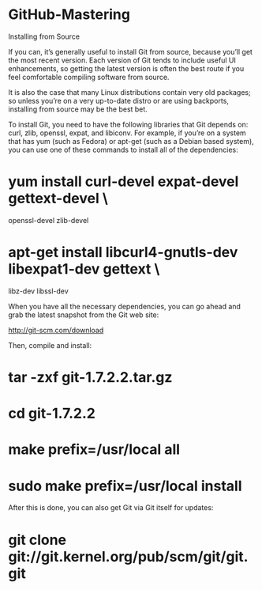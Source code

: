 # GitHub-Mastering

Installing from Source

If you can, it’s generally useful to install Git from source, because you’ll get the most recent version. Each version of Git tends to include useful UI enhancements, so getting the latest version is often the best route if you feel comfortable compiling software from source. 

It is also the case that many Linux distributions contain very old packages; so unless you’re on a very up-to-date distro or are using backports, installing from source may be the best bet.

To install Git, you need to have the following libraries that Git depends on: curl, zlib, openssl, expat, and libiconv. For example, if you’re on a system that has yum (such as Fedora) or apt-get (such as a Debian based system), you can use one of these commands to install all of the dependencies:

# yum install curl-devel expat-devel gettext-devel \
  openssl-devel zlib-devel

# apt-get install libcurl4-gnutls-dev libexpat1-dev gettext \
  libz-dev libssl-dev
  
When you have all the necessary dependencies, you can go ahead and grab the latest snapshot from the Git web site:

http://git-scm.com/download

Then, compile and install:

# tar -zxf git-1.7.2.2.tar.gz
# cd git-1.7.2.2
# make prefix=/usr/local all
# sudo make prefix=/usr/local install
 
After this is done, you can also get Git via Git itself for updates:

# git clone git://git.kernel.org/pub/scm/git/git.git
